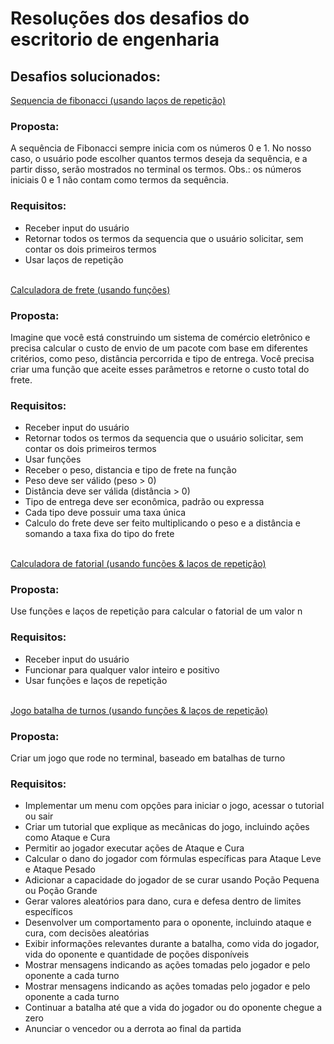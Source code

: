 <h1>Resoluções dos desafios do escritorio de engenharia</h1>
<h2>Desafios solucionados:</h2>
<a href="/">Sequencia de fibonacci (usando laços de repetição)</a><br/>
<p><h3>Proposta:</h3>
A sequência de Fibonacci sempre inicia com os números 0
e 1. No nosso caso, o usuário pode escolher quantos
termos deseja da sequência, e a partir disso, serão
mostrados no terminal os termos.
Obs.: os números iniciais 0 e 1 não contam como termos
da sequência.
</p>
<h3>Requisitos:</h3>

* Receber input do usuário
* Retornar todos os termos da sequencia que o usuário solicitar, sem contar os dois primeiros termos
* Usar laços de repetição

<br/>
<a href="/">Calculadora de frete (usando funções)</a><br/>
<p><h3>Proposta:</h3>
Imagine que você está construindo um sistema de
comércio eletrônico e precisa calcular o custo de envio de
um pacote com base em diferentes critérios, como peso,
distância percorrida e tipo de entrega. Você precisa criar
uma função que aceite esses parâmetros e retorne o custo
total do frete.
</p>
<h3>Requisitos:</h3>

* Receber input do usuário
* Retornar todos os termos da sequencia que o usuário solicitar, sem contar os dois primeiros termos
* Usar funções
* Receber o peso, distancia e tipo de frete na função
* Peso deve ser válido (peso > 0)
* Distância deve ser válida (distância > 0)
* Tipo de entrega deve ser econômica, padrão ou expressa
* Cada tipo deve possuir uma taxa única
* Calculo do frete deve ser feito multiplicando o peso e a distância e somando a taxa fixa do tipo do frete

<br/>
<a href="/">Calculadora de fatorial (usando funções & laços de repetição)</a><br/>
<p><h3>Proposta:</h3>
Use funções e laços de repetição para calcular o
fatorial de um valor n
</p>
<h3>Requisitos:</h3>

* Receber input do usuário
* Funcionar para qualquer valor inteiro e positivo
* Usar funções e laços de repetição

<br/>
<a href="/">Jogo batalha de turnos (usando funções & laços de repetição)</a>
<p><h3>Proposta:</h3>
Criar um jogo que rode no terminal, baseado em batalhas de turno
</p>
<h3>Requisitos:</h3>

* Implementar um menu com opções para iniciar o
jogo, acessar o tutorial ou sair
* Criar um tutorial que explique as mecânicas do
jogo, incluindo ações como Ataque e Cura
* Permitir ao jogador executar ações de Ataque e
Cura
* Calcular o dano do jogador com fórmulas
específicas para Ataque Leve e Ataque Pesado
* Adicionar a capacidade do jogador de se curar
usando Poção Pequena ou Poção Grande
* Gerar valores aleatórios para dano, cura e defesa
dentro de limites específicos
* Desenvolver um comportamento para o oponente,
incluindo ataque e cura, com decisões aleatórias
* Exibir informações relevantes durante a batalha,
como vida do jogador, vida do oponente e
quantidade de poções disponíveis
* Mostrar mensagens indicando as ações tomadas
pelo jogador e pelo oponente a cada turno
* Mostrar mensagens indicando as ações tomadas
pelo jogador e pelo oponente a cada turno
* Continuar a batalha até que a vida do jogador ou
do oponente chegue a zero
* Anunciar o vencedor ou a derrota ao final da
partida